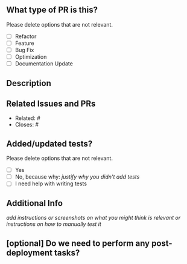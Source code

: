 <!--
     For work-in-progress PRs, please open a Draft PR.

     Before submitting a PR, please ensure you've done the following:
     - 📖 Read Topology's Contributing Guide: https://github.com/topology-gg/.github/CONTRIBUTING.md
     - 📖 Read Topology's Code of Conduct: https://github.com/topology-gg/.github/CODE_OF_CONDUCT.md
     - ✅ Provide tests for your changes.
     - 📗 Update any related documentation.

     TL;DR:
     - Use conventional commits (https://www.conventionalcommits.org/en/v1.0.0/) for PR titles.
     - Link existing issues and PRs.
     - Provide tests for your changes.
     - Update any related documentation.
-->

## What type of PR is this?

Please delete options that are not relevant.

- [ ] Refactor
- [ ] Feature
- [ ] Bug Fix
- [ ] Optimization
- [ ] Documentation Update

## Description

## Related Issues and PRs

- Related: #
- Closes: #

## Added/updated tests?

Please delete options that are not relevant.

- [ ] Yes
- [ ] No, because why: _justify why you didn't add tests_
- [ ] I need help with writing tests

## Additional Info

_add instructions or screenshots on what you might think is relevant or instructions on how to manually test it_

## [optional] Do we need to perform any post-deployment tasks?
